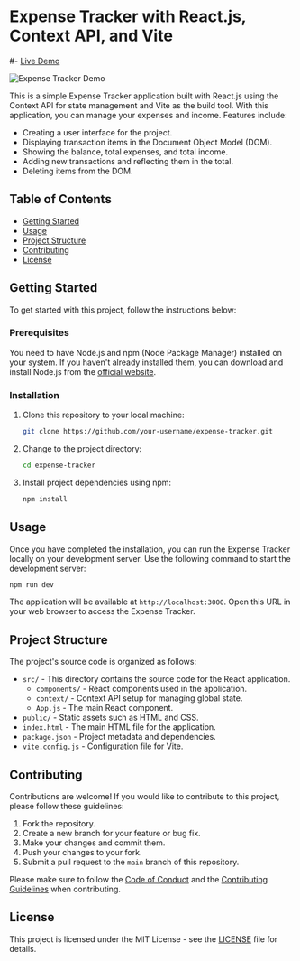 # Expense Tracker with React.js, Context API, and Vite

#- [Live Demo](https://expenses-tracker-react-app1.netlify.app/)

![Expense Tracker Demo](demo.gif)

This is a simple Expense Tracker application built with React.js using the Context API for state management and Vite as the build tool. With this application, you can manage your expenses and income. Features include:

- Creating a user interface for the project.
- Displaying transaction items in the Document Object Model (DOM).
- Showing the balance, total expenses, and total income.
- Adding new transactions and reflecting them in the total.
- Deleting items from the DOM.

## Table of Contents

- [Getting Started](#getting-started)
- [Usage](#usage)
- [Project Structure](#project-structure)
- [Contributing](#contributing)
- [License](#license)

## Getting Started

To get started with this project, follow the instructions below:

### Prerequisites

You need to have Node.js and npm (Node Package Manager) installed on your system. If you haven't already installed them, you can download and install Node.js from the [official website](https://nodejs.org/).

### Installation

1. Clone this repository to your local machine:

   ```bash
   git clone https://github.com/your-username/expense-tracker.git
   ```

2. Change to the project directory:

   ```bash
   cd expense-tracker
   ```

3. Install project dependencies using npm:

   ```bash
   npm install
   ```

## Usage

Once you have completed the installation, you can run the Expense Tracker locally on your development server. Use the following command to start the development server:

```bash
npm run dev
```

The application will be available at `http://localhost:3000`. Open this URL in your web browser to access the Expense Tracker.

## Project Structure

The project's source code is organized as follows:

- `src/` - This directory contains the source code for the React application.
  - `components/` - React components used in the application.
  - `context/` - Context API setup for managing global state.
  - `App.js` - The main React component.
- `public/` - Static assets such as HTML and CSS.
- `index.html` - The main HTML file for the application.
- `package.json` - Project metadata and dependencies.
- `vite.config.js` - Configuration file for Vite.

## Contributing

Contributions are welcome! If you would like to contribute to this project, please follow these guidelines:

1. Fork the repository.
2. Create a new branch for your feature or bug fix.
3. Make your changes and commit them.
4. Push your changes to your fork.
5. Submit a pull request to the `main` branch of this repository.

Please make sure to follow the [Code of Conduct](CODE_OF_CONDUCT.md) and the [Contributing Guidelines](CONTRIBUTING.md) when contributing.

## License

This project is licensed under the MIT License - see the [LICENSE](LICENSE) file for details.
